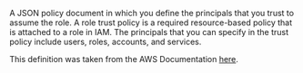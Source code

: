 A JSON policy document in which you define the principals that you trust to assume the role. A role trust policy is a required resource-based policy that is attached to a role in IAM. The principals that you can specify in the trust policy include users, roles, accounts, and services.

This definition was taken from the AWS Documentation [here](https://docs.aws.amazon.com/IAM/latest/UserGuide/id_roles_terms-and-concepts.html#term_trust-policy).
